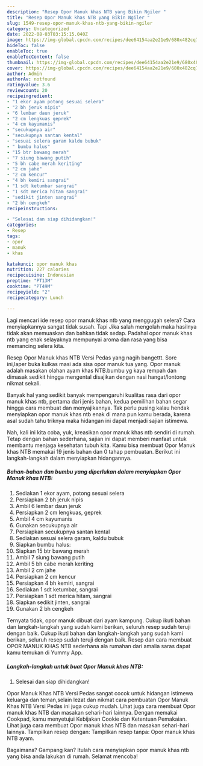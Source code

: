 ```yaml
---
description: "Resep Opor Manuk khas NTB yang Bikin Ngiler "
title: "Resep Opor Manuk khas NTB yang Bikin Ngiler "
slug: 1549-resep-opor-manuk-khas-ntb-yang-bikin-ngiler
category: Uncategorized
date: 2022-08-03T03:15:15.040Z
image: https://img-global.cpcdn.com/recipes/dee64154aa2e21e9/680x482cq70/opor-manuk-khas-ntb-foto-resep-utama.jpg
hideToc: false
enableToc: true
enableTocContent: false
thumbnail: https://img-global.cpcdn.com/recipes/dee64154aa2e21e9/680x482cq70/opor-manuk-khas-ntb-foto-resep-utama.jpg
cover: https://img-global.cpcdn.com/recipes/dee64154aa2e21e9/680x482cq70/opor-manuk-khas-ntb-foto-resep-utama.jpg
author: Admin
authorAv: notfound
ratingvalue: 3.6
reviewcount: 20
recipeingredient:
- "1 ekor ayam potong sesuai selera"
- "2 bh jeruk nipis"
- "6 lembar daun jeruk"
- "2 cm lengkuas geprek"
- "4 cm kayumanis"
- "secukupnya air"
- "secukupnya santan kental"
- "sesuai selera garam kaldu bubuk"
- " bumbu halus"
- "15 btr bawang merah"
- "7 siung bawang putih"
- "5 bh cabe merah keriting"
- "2 cm jahe"
- "2 cm kencur"
- "4 bh kemiri sangrai"
- "1 sdt ketumbar sangrai"
- "1 sdt merica hitam sangrai"
- "sedikit jinten sangrai"
- "2 bh cengkeh"
recipeinstructions:

- "Selesai dan siap dihidangkan!"
categories:
- Resep
tags:
- opor
- manuk
- khas

katakunci: opor manuk khas 
nutrition: 227 calories
recipecuisine: Indonesian
preptime: "PT13M"
cooktime: "PT49M"
recipeyield: "2"
recipecategory: Lunch

---
```



Lagi mencari ide resep opor manuk khas ntb yang menggugah selera? Cara menyiapkannya sangat tidak susah. Tapi Jika salah mengolah maka hasilnya tidak akan memuaskan dan bahkan tidak sedap. Padahal opor manuk khas ntb yang enak selayaknya mempunyai aroma dan rasa yang bisa memancing selera kita.


Resep Opor Manuk khas NTB Versi Pedas yang nagih bangettt. Sore ini,laper buka kulkas masi ada sisa opor manuk tua yang. Opor manuk adalah masakan olahan ayam khas NTB.bumbu yg kaya rempah dan dimasak sedikit hingga mengental disajikan dengan nasi hangat/lontong nikmat sekali.

Banyak hal yang sedikit banyak mempengaruhi kualitas rasa dari opor manuk khas ntb, pertama dari jenis bahan, kedua pemilihan bahan segar hingga cara membuat dan menyajikannya. Tak perlu pusing kalau hendak menyiapkan opor manuk khas ntb enak di mana pun kamu berada, karena asal sudah tahu triknya maka hidangan ini dapat menjadi sajian istimewa.


Nah, kali ini kita coba, yuk, kreasikan opor manuk khas ntb sendiri di rumah. Tetap dengan bahan sederhana, sajian ini dapat memberi manfaat untuk membantu menjaga kesehatan tubuh kita. Kamu bisa membuat Opor Manuk khas NTB memakai 19 jenis bahan dan 0 tahap pembuatan. Berikut ini langkah-langkah dalam menyiapkan hidangannya.

<!--inarticleads1-->

##### Bahan-bahan dan bumbu yang diperlukan dalam menyiapkan Opor Manuk khas NTB:

1. Sediakan 1 ekor ayam, potong sesuai selera
1. Persiapkan 2 bh jeruk nipis
1. Ambil 6 lembar daun jeruk
1. Persiapkan 2 cm lengkuas, geprek
1. Ambil 4 cm kayumanis
1. Gunakan secukupnya air
1. Persiapkan secukupnya santan kental
1. Sediakan sesuai selera garam, kaldu bubuk
1. Siapkan  bumbu halus:
1. Siapkan 15 btr bawang merah
1. Ambil 7 siung bawang putih
1. Ambil 5 bh cabe merah keriting
1. Ambil 2 cm jahe
1. Persiapkan 2 cm kencur
1. Persiapkan 4 bh kemiri, sangrai
1. Sediakan 1 sdt ketumbar, sangrai
1. Persiapkan 1 sdt merica hitam, sangrai
1. Siapkan sedikit jinten, sangrai
1. Gunakan 2 bh cengkeh


Ternyata tidak, opor manuk dibuat dari ayam kampung. Cukup ikuti bahan dan langkah-langkah yang sudah kami berikan, seluruh resep sudah teruji dengan baik. Cukup ikuti bahan dan langkah-langkah yang sudah kami berikan, seluruh resep sudah teruji dengan baik. Resep dan cara membuat OPOR MANUK KHAS NTB sederhana ala rumahan dari amalia saras dapat kamu temukan di Yummy App. 

<!--inarticleads2-->

##### Langkah-langkah untuk buat Opor Manuk khas NTB:


1. Selesai dan siap dihidangkan!

Opor Manuk Khas NTB Versi Pedas sangat cocok untuk hidangan istimewa keluarga dan teman,selain lezat dan nikmat cara pembuatan Opor Manuk Khas NTB Versi Pedas ini juga cukup mudah. Lihat juga cara membuat Opor manuk khas NTB dan masakan sehari-hari lainnya. Dengan memakai Cookpad, kamu menyetujui Kebijakan Cookie dan Ketentuan Pemakaian. Lihat juga cara membuat Opor manuk khas NTB dan masakan sehari-hari lainnya. Tampilkan resep dengan: Tampilkan resep tanpa: Opor manuk khas NTB ayam. 

Bagaimana? Gampang kan? Itulah cara menyiapkan opor manuk khas ntb yang bisa anda lakukan di rumah. Selamat mencoba!
